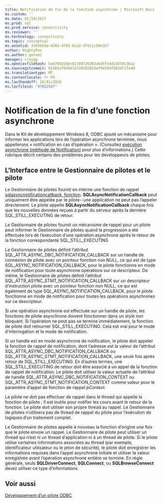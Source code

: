 ```yaml
---
title: Notification de fin de la fonction asynchrone | Microsoft Docs
ms.custom: ''
ms.date: 01/19/2017
ms.prod: sql
ms.prod_service: connectivity
ms.reviewer: ''
ms.technology: connectivity
ms.topic: conceptual
ms.assetid: 336565da-4203-4745-bce2-4f011c08e357
author: MightyPen
ms.author: genemi
manager: craigg
ms.openlocfilehash: ba670583dbc81789726392a6d9f54d1dd78c3ba2
ms.sourcegitcommit: 61381ef939415fe019285def9450d7583df1fed0
ms.translationtype: MT
ms.contentlocale: fr-FR
ms.lasthandoff: 10/01/2018
ms.locfileid: "47812547"
---
```

# <a name="notification-of-asynchronous-function-completion"></a>Notification de la fin d’une fonction asynchrone
Dans le Kit de développement Windows 8, ODBC ajouté un mécanisme pour informer les applications lors de l’opération asynchrone terminée, nous appellerons « notification en cas d’opération ». (Consultez [exécution asynchrone (méthode de Notification)](../../../odbc/reference/develop-app/asynchronous-execution-notification-method.md) pour plus d’informations.) Cette rubrique décrit certains des problèmes pour les développeurs de pilotes.  
  
## <a name="the-interface-between-the-driver-manager-and-driver"></a>L’Interface entre le Gestionnaire de pilotes et le pilote  
 Le Gestionnaire de pilotes fournit en interne une fonction de rappel [sqlasyncnotificationcallback, fonction](../../../odbc/reference/develop-driver/sqlasyncnotificationcallback-function.md). **SQLAsyncNotificationCallback** peut uniquement être appelée par le pilote--une application ne peut pas l’appeler directement. Le pilote appelle **SQLAsyncNotificationCallback** chaque fois que les nouvelles données reçues à partir du serveur après la dernière SQL_STILL_EXECUTING de retour.  
  
 Le Gestionnaire de pilotes fournit un mécanisme de rappel pour un pilote peut informer le Gestionnaire de pilotes quand la progression a été effectuée lors de l’exécution d’une opération asynchrone après le retour de la fonction correspondante SQL_STILL_EXECUTING  
  
 Le Gestionnaire de pilotes définit l’attribut SQL_ATTR_ASYNC_DBC_NOTIFICATION_CALLBACK sur un handle de connexion de pilote avec un pointeur fonction non NULL, ce qui est de type SQL_ASYNC_NOTIFICATION_CALLBACK, pour le pilote fonctionne en mode de notification pour toute asynchrone opérations sur ce descripteur. De même, le Gestionnaire de pilotes définit l’attribut SQL_ATTR_ASYNC_STMT_NOTIFICATION_CALLBACK sur un descripteur d’instruction pilote avec un pointeur fonction non NULL, ce qui est également de type SQL_ASYNC_NOTIFICATION_CALLBACK, pour le pilote fonctionne en mode de notification pour toutes les opérations asynchrones sur ce descripteur.  
  
 Si une opération asynchrone est effectuée sur un handle de pilote, les fonctions de pilote asynchrone doivent fonctionner dans un style non bloquant. Si l’opération ne peut pas se termine immédiatement, la fonction de pilote doit retourner SQL_STILL_EXECUTING. Cela est vrai pour le mode d’interrogation et le mode de notification.  
  
 Si un handle est en mode asynchrone de notification, le pilote doit appeler la fonction de rappel de notification, dont l’adresse est la valeur de l’attribut SQL_ATTR_ASYNC_DBC_NOTIFICATION_CALLBACK ou SQL_ATTR_ASYNC_STMT_NOTIFICATION_CALLBACK, une seule fois après retour de SQL_STILL_EXECUTING. En d’autres termes, une SQL_STILL_EXECUTING de retour doit être associé à un appel de la fonction de rappel de notification. Le pilote doit utiliser la valeur actuelle de l’attribut de handle SQL_ATTR_ASYNC_DBC_NOTIFICATION_CONTEXT ou SQL_ATTR_ASYNC_STMT_NOTIFICATION_CONTEXT comme valeur pour le paramètre d’appel de fonction de rappel *pContext*.  
  
 Le pilote ne doit pas effectuer de rappel dans le thread qui appelle la fonction de pilote ; Il est inutile pour notifier les cours avant le retour de la fonction. Le pilote doit utiliser son propre thread au rappel. Le Gestionnaire de pilotes n’utilisera pas de thread de rappel du pilote pour l’exécution de logiques d’un traitement complet.  
  
 Le Gestionnaire de pilotes appelle à nouveau la fonction d’origine une fois que le pilote envoie un rappel. Le Gestionnaire de pilote peut utiliser un thread qui n’est ni un thread d’application ni à un thread de pilote. Si le pilote utilise certaines informations associées au thread (par exemple, identificateur utilisateur ou le jeton de sécurité), le pilote doit enregistrer les informations requises dans l’appel asynchrone initiale et utiliser la valeur enregistrée avant l’opération asynchrone entière se termine. En règle générale, seuls **SQLDriverConnect**, **SQLConnect**, ou **SQLBrowseConnect** devez utiliser ce type d’informations.  
  
## <a name="see-also"></a>Voir aussi  
 [Développement d’un pilote ODBC](../../../odbc/reference/develop-driver/developing-an-odbc-driver.md)
